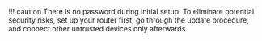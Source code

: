 !!! caution
    There is no password during initial setup. To eliminate potential security
    risks, set up your router first, go through the update procedure, and connect
    other untrusted devices only afterwards.
